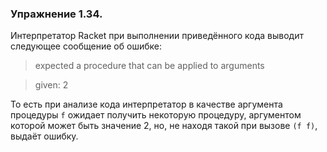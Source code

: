 ### Упражнение 1.34.
Интерпретатор Racket при выполнении приведённого кода выводит следующее сообщение об ошибке:
> expected a procedure that can be applied to arguments

>  given: 2

То есть при анализе кода интерпретатор в качестве аргумента процедуры $\texttt{f}$ ожидает получить некоторую процедуру, аргументом которой может быть значение $2$, но, не находя такой при вызове $\texttt{(f f)}$, выдаёт ошибку. 